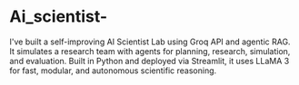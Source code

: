 # Ai_scientist-
I've built a self-improving AI Scientist Lab using Groq API and agentic RAG. It simulates a research team with agents for planning, research, simulation, and evaluation. Built in Python and deployed via Streamlit, it uses LLaMA 3 for fast, modular, and autonomous scientific reasoning.
